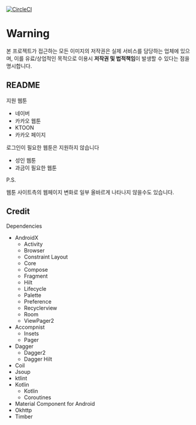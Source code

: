 [![CircleCI](https://circleci.com/gh/Pluu/WebToon.svg?style=svg)](https://circleci.com/gh/Pluu/WebToon)

# Warning

본 프로젝트가 접근하는 모든 이미지의 저작권은 실제 서비스를 담당하는 업체에 있으며,
이를 유료/상업적인 목적으로 이용시 **저작권 및 법적책임**이 발생할 수 있다는 점을 명시합니다.

## README

지원 웹툰
- 네이버
- 카카오 웹툰
- KTOON
- 카카오 페이지

로그인이 필요한 웹툰은 지원하지 않습니다
- 성인 웹툰
- 과금이 필요한 웹툰

P.S.

웹툰 사이트측의 웹페이지 변화로 일부 올바르게 나타나지 않을수도 있습니다.

## Credit

Dependencies

- AndroidX
  - Activity
  - Browser
  - Constraint Layout
  - Core
  - Compose
  - Fragment
  - Hilt
  - Lifecycle
  - Palette
  - Preference
  - Recyclerview
  - Room
  - ViewPager2
- Accompnist
  - Insets
  - Pager
- Dagger
  - Dagger2
  - Dagger Hilt
- Coil
- Jsoup
- ktlint
- Kotlin
  - Kotlin
  - Coroutines
- Material Component for Android
- Okhttp
- Timber
